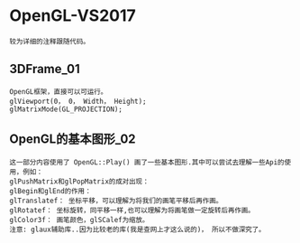 # OpenGL-VS2017
    较为详细的注释跟随代码。
## 3DFrame_01
    OpenGL框架，直接可以可运行。
    glViewport(0， 0， Width， Height);
    glMatrixMode(GL_PROJECTION);
## OpenGL的基本图形_02
    这一部分内容使用了 OpenGL::Play() 画了一些基本图形.其中可以尝试去理解一些Api的使用，例如：
    glPushMatrix和glPopMatrix的成对出现：
    glBegin和glEnd的作用：
    glTranslatef： 坐标平移，可以理解为将我们的画笔平移后再作画。
    glRotatef： 坐标旋转，同平移一样,也可以理解为将画笔做一定旋转后再作画。
    glColor3f： 画笔颜色，glSCalef为缩放。
    注意: glaux辅助库..因为比较老的库(我是查网上才这么说的)， 所以不做深究了。